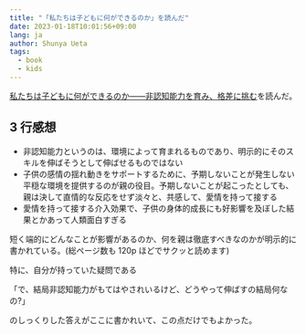 ```yaml
---
title: "「私たちは子どもに何ができるのか」を読んだ"
date: 2023-01-18T10:01:56+09:00
lang: ja
author: Shunya Ueta
tags:
  - book
  - kids
---
```


[私たちは子どもに何ができるのか――非認知能力を育み、格差に挑む](https://amzn.to/3w9jmIm)を読んだ。

## 3 行感想

- 非認知能力というのは、環境によって育まれるものであり、明示的にそのスキルを伸ばそうとして伸ばせるものではない
- 子供の感情の揺れ動きをサポートするために、予期しないことが発生しない平穏な環境を提供するのが親の役目。予期しないことが起こったとしても、親は決して直情的な反応をせず淡々と、共感して、愛情を持って接する
- 愛情を持って接する介入効果で、子供の身体的成長にも好影響を及ぼした結果とかあって人類面白すぎる

短く端的にどんなことが影響があるのか、何を親は徹底すべきなのかが明示的に書かれている。(総ページ数も 120p ほどでサクッと読めます)

特に、自分が持っていた疑問である

「で、結局非認知能力がもてはやされいるけど、どうやって伸ばすの結局何なの?」

のしっくりした答えがここに書かれいて、この点だけでもよかった。
